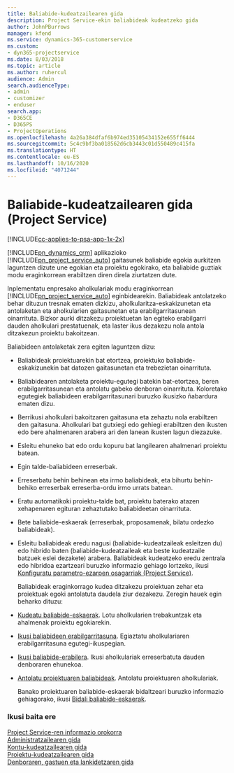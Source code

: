 ```yaml
---
title: Baliabide-kudeatzailearen gida
description: Project Service-ekin baliabideak kudeatzeko gida
author: JohnPBurrows
manager: kfend
ms.service: dynamics-365-customerservice
ms.custom:
- dyn365-projectservice
ms.date: 8/03/2018
ms.topic: article
ms.author: ruhercul
audience: Admin
search.audienceType:
- admin
- customizer
- enduser
search.app:
- D365CE
- D365PS
- ProjectOperations
ms.openlocfilehash: 4a26a384dfaf6b974ed35105434152e655ff6444
ms.sourcegitcommit: 5c4c9bf3ba018562d6cb3443c01d550489c415fa
ms.translationtype: HT
ms.contentlocale: eu-ES
ms.lasthandoff: 10/16/2020
ms.locfileid: "4071244"
---
```

# <a name="resource-manager-guide-project-service"></a>Baliabide-kudeatzailearen gida (Project Service)

[!INCLUDE[cc-applies-to-psa-app-1x-2x](../includes/cc-applies-to-psa-app-1x-2x.md)]

[!INCLUDE[pn_dynamics_crm](../includes/pn-dynamics-crm.md)] aplikazioko [!INCLUDE[pn_project_service_auto](../includes/pn-project-service-auto.md)] gaitasunek baliabide egokia aurkitzen laguntzen dizute une egokian eta proiektu egokirako, eta baliabide guztiak modu eraginkorrean erabiltzen diren direla ziurtatzen dute.  
  
 Inplementatu enpresako aholkulariak modu eraginkorrean [!INCLUDE[pn_project_service_auto](../includes/pn-project-service-auto.md)] eginbidearekin. Baliabideak antolatzeko behar dituzun tresnak ematen dizkizu, aholkularitza-eskakizunetan eta antolaketan eta aholkularien gaitasunetan eta erabilgarritasunean oinarrituta. Bizkor aurki ditzakezu proiektuetan lan egiteko erabilgarri dauden aholkulari prestatuenak, eta laster ikus dezakezu nola antola ditzakezun proiektu bakoitzean.  
  
 Baliabideen antolaketak zera egiten laguntzen dizu:  
  
- Baliabideak proiektuarekin bat etortzea, proiektuko baliabide-eskakizunekin bat datozen gaitasunetan eta trebezietan oinarrituta.  
  
- Baliabidearen antolaketa proiektu-egutegi batekin bat-etortzea, beren erabilgarritasunean eta antolatu gabeko denboran oinarrituta. Koloretako egutegiek baliabideen erabilgarritasunari buruzko ikusizko ñabardura ematen dizu.  
  
- Berrikusi aholkulari bakoitzaren gaitasuna eta zehaztu nola erabiltzen den gaitasuna. Aholkulari bat gutxiegi edo gehiegi erabiltzen den ikusten edo bere ahalmenaren arabera ari den lanean ikusten lagun diezazuke.  
  
- Esleitu ehuneko bat edo ordu kopuru bat langilearen ahalmenari proiektu batean.  
  
- Egin talde-baliabideen erreserbak.  
  
- Erreserbatu behin behinean eta irmo baliabideak, eta bihurtu behin-behiko erreserbak erreserba-ordu irmo urrats batean.  
  
- Eratu automatikoki proiektu-talde bat, proiektu baterako atazen xehapenaren egituran zehaztutako baliabideetan oinarrituta.  
  
- Bete baliabide-eskaerak (erreserbak, proposamenak, bilatu ordezko baliabideak).  
  
- Esleitu baliabideak eredu nagusi (baliabide-kudeatzaileak esleitzen du) edo hibrido baten (baliabide-kudeatzaileak eta beste kudeatzaile batzuek eslei dezakete) arabera. Baliabideak kudeatzeko eredu zentrala edo hibridoa ezartzeari buruzko informazio gehiago lortzeko, ikusi [Konfiguratu parametro-ezarpen osagarriak (Project Service)](../psa/configure-additional-parameters-settings.md).  
  
  Baliabideak eraginkorrago kudea ditzakezu proiektuan zehar eta proiektuak egoki antolatuta daudela ziur dezakezu. Zeregin hauek egin beharko dituzu:  
  
- [Kudeatu baliabide-eskaerak](../psa/manage-resource-requests.md). Lotu aholkularien trebakuntzak eta ahalmenak proiektu egokiarekin.  
  
- [Ikusi baliabideen erabilgarritasuna](../psa/view-resource-availability.md). Egiaztatu aholkulariaren erabilgarritasuna egutegi-ikuspegian.  
  
- [Ikusi baliabide-erabilera](../psa/view-resource-utilization.md). Ikusi aholkulariak erreserbatuta dauden denboraren ehunekoa.  
  
- [Antolatu proiektuaren baliabideak](../psa/schedule-resources-project.md). Antolatu proiektuaren aholkulariak.  
  
  Banako proiektuaren baliabide-eskaerak bidaltzeari buruzko informazio gehiagorako, ikusi [Bidali baliabide-eskaerak](../psa/submit-resource-requests.md).  
  
### <a name="see-also"></a>Ikusi baita ere  
 [Project Service-ren informazio orokorra](../psa/overview.md)   
 [Administratzailearen gida](../psa/admin-guide.md)   
 [Kontu-kudeatzailearen gida](../psa/account-manager-guide.md)   
 [Proiektu-kudeatzailearen gida](../psa/project-manager-guide.md)   
 [Denboraren, gastuen eta lankidetzaren gida](../psa/time-expense-collaboration-guide.md)
